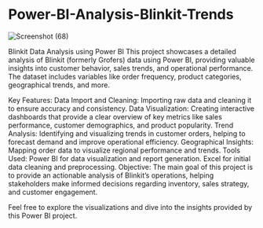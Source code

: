 # Power-BI-Analysis-Blinkit-Trends

![Screenshot (68)](https://github.com/user-attachments/assets/5d7a42f2-1ce4-435d-8c61-1529b5452976)


Blinkit Data Analysis using Power BI
This project showcases a detailed analysis of Blinkit (formerly Grofers) data using Power BI, providing valuable insights into customer behavior, sales trends, and operational performance. The dataset includes variables like order frequency, product categories, geographical trends, and more.

Key Features:
Data Import and Cleaning: Importing raw data and cleaning it to ensure accuracy and consistency.
Data Visualization: Creating interactive dashboards that provide a clear overview of key metrics like sales performance, customer demographics, and product popularity.
Trend Analysis: Identifying and visualizing trends in customer orders, helping to forecast demand and improve operational efficiency.
Geographical Insights: Mapping order data to visualize regional performance and trends.
Tools Used:
Power BI for data visualization and report generation.
Excel for initial data cleaning and preprocessing.
Objective:
The main goal of this project is to provide an actionable analysis of Blinkit’s operations, helping stakeholders make informed decisions regarding inventory, sales strategy, and customer engagement.

Feel free to explore the visualizations and dive into the insights provided by this Power BI project.
